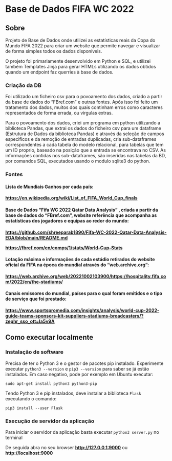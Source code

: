 # Base de Dados FIFA WC 2022

## Sobre

Projeto de Base de Dados onde utilizei as estatísticas reais da Copa do Mundo FIFA 2022 para criar um website que permite navegar e visualizar de forma simples todos os dados disponíveis.

O projeto foi primariamente desenvolvido em Python e SQL, e utilizei também Templates Jinja para gerar HTMLs utilizando os dados obtidos quando um endpoint faz querries à base de dados.

### Criação da DB

Foi utilizado um ficheiro csv para o povoamento dos dados, criado a partir da base de dados do “FBref.com” e outras fontes. Após isso foi feito um tratamento dos dados, muitos dos quais continham erros como caracteres representados de forma errada, ou virgulas extras.

Para o povoamento dos dados, criei um programa em python utilizando a biblioteca Pandas, que extrai os dados do ficheiro csv para um dataframe (Estrutura de Dados da biblioteca Pandas) e através da seleção de campos especificos e da remoção de entradas duplicadas, cria sub-dataframes correspondentes a cada tabela do modelo relacional, para tabelas que tem um ID proprio, baseado na posição que a entrada se encontrava no CSV. As informações contidas nos sub-dataframes, são inseridas nas tabelas da BD, por comandos SQL, executados usando o modulo sqlite3 do python.

### Fontes

#### Lista de Mundiais Ganhos por cada país:

**https://en.wikipedia.org/wiki/List_of_FIFA_World_Cup_finals**

#### Base de Dados “Fifa WC 2022 Qatar Data Analysis” , criada a partir da base de dados do “FBref.com”, website referência que acompanha as estatísticas dos jogadores e equipas ao redor do mundo:

**https://github.com/shreeparab1890/Fifa-WC-2022-Qatar-Data-Analysis-EDA/blob/main/README.md**

**https://fbref.com/en/comps/1/stats/World-Cup-Stats**

#### Lotação máxima e informações de cada estádio retirados do website oficial da FIFA na época do mundial através do “web.archive.org”:

**https://web.archive.org/web/20221002103900/https://hospitality.fifa.com/2022/en/the-stadiums/**

#### Canais emissores do mundial, países para o qual foram emitidos e o tipo de serviço que foi prestado:

**https://www.sportspromedia.com/insights/analysis/world-cup-2022-guide-teams-sponsors-kit-suppliers-stadiums-broadcasters/?zephr_sso_ott=Ia5v9A**

## Como executar localmente

### Instalação de software

Precisa de ter o Python 3 e o gestor de pacotes pip instalado.
Experimente executar `python3 --version` e `pip3 --version` para saber
se já estão instalados. Em caso negativo, pode por exemplo em Ubuntu
executar:

```
sudo apt-get install python3 python3-pip
```

Tendo Python 3 e pip instalados, deve instalar a biblioteca `Flask` executando o comando:

```
pip3 install --user Flask
```

### Execução de servidor da aplicação

Para iniciar o servidor da aplicação basta executar `python3 server.py` no terminal

De seguida abra no seu browser **http://127.0.0.1:9000** ou **http://localhost:9000**
